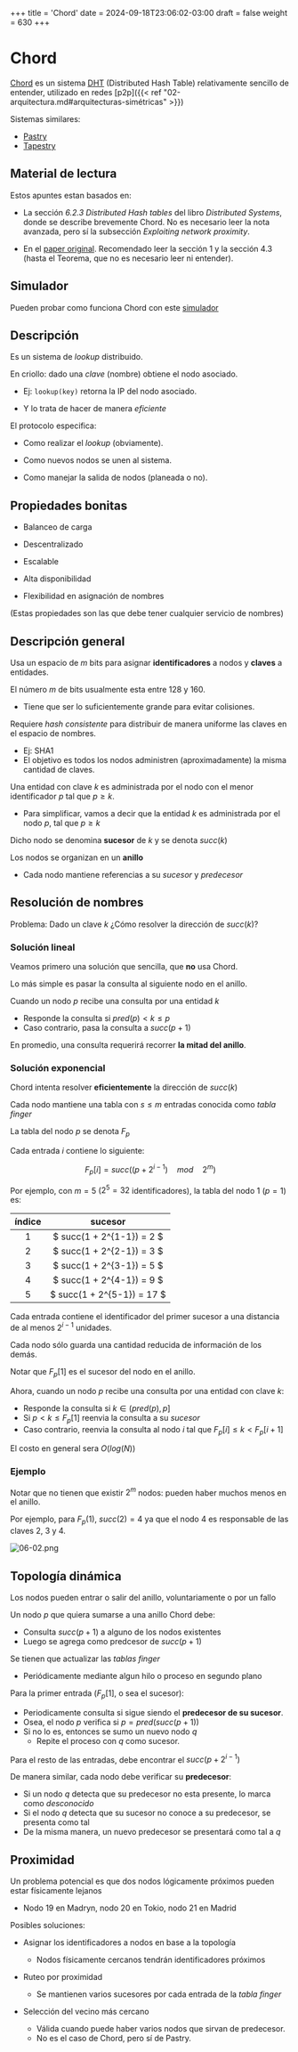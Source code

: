 +++
title = 'Chord'
date = 2024-09-18T23:06:02-03:00
draft = false
weight = 630
+++

# Chord

[Chord](https://en.wikipedia.org/wiki/Chord_(peer-to-peer)) es un sistema [DHT](https://en.wikipedia.org/wiki/Distributed_hash_table) (Distributed Hash Table) relativamente sencillo de entender, utilizado en redes [p2p]({{< ref "02-arquitectura.md#arquitecturas-simétricas" >}})

Sistemas similares:
- [Pastry](https://en.wikipedia.org/wiki/Pastry_(DHT))
- [Tapestry](https://en.wikipedia.org/wiki/Tapestry_(DHT))

## Material de lectura

Estos apuntes estan basados en:

- La sección *6.2.3 Distributed Hash tables* del libro *Distributed Systems*, donde se describe brevemente Chord. No es necesario leer la nota avanzada, pero sí la subsección *Exploiting network proximity*.

- En el [paper original](https://pdos.csail.mit.edu/papers/chord:sigcomm01/chord_sigcomm.pdf). Recomendado leer la sección 1 y la sección 4.3 (hasta el Teorema, que no es necesario leer ni entender).

## Simulador

Pueden probar como funciona Chord con este [simulador](/chordgen/chordgen.html)

## Descripción

Es un sistema de _lookup_ distribuido.

En criollo: dado una _clave_ (nombre) obtiene el nodo asociado.

- Ej: `lookup(key)` retorna la IP del nodo asociado.

- Y lo trata de hacer de manera _eficiente_

El protocolo especifica:

- Como realizar el _lookup_ (obviamente).

- Como nuevos nodos se unen al sistema.

- Como manejar la salida de nodos (planeada o no).

## Propiedades bonitas

- Balanceo de carga

- Descentralizado

- Escalable

- Alta disponibilidad

- Flexibilidad en asignación de nombres

(Estas propiedades son las que debe tener cualquier servicio de nombres)

## Descripción general

Usa un espacio de $m$ bits para asignar **identificadores** a nodos y **claves** a entidades.

El número $m$ de bits usualmente esta entre 128 y 160.

- Tiene que ser lo suficientemente grande para evitar colisiones.

Requiere *hash consistente* para distribuir de manera uniforme las claves en el espacio de nombres.

- Ej: SHA1
- El objetivo es todos los nodos administren (aproximadamente) la misma cantidad de claves.

Una entidad con clave $k$ es administrada por el nodo con el menor identificador $p$ tal que $p \geq k$.

- Para simplificar, vamos a decir que la entidad $k$ es administrada por el nodo $p$, tal que $p \geq k$

Dicho nodo se denomina **sucesor** de $k$ y se denota $succ(k)$

Los nodos se organizan en un **anillo**

- Cada nodo mantiene referencias a su *sucesor* y *predecesor*

## Resolución de nombres

Problema: Dado un clave $k$ ¿Cómo resolver la dirección de $succ(k)$?

### Solución lineal

Veamos primero una solución que sencilla, que **no** usa Chord.

Lo más simple es pasar la consulta al siguiente nodo en el anillo.

Cuando un nodo $p$ recibe una consulta por una entidad $k$

- Responde la consulta si $pred(p) < k \leq p$
- Caso contrario, pasa la consulta a $succ(p+1)$

En promedio, una consulta requerirá recorrer **la mitad del anillo**.

### Solución exponencial

Chord intenta resolver **eficientemente** la dirección de $succ(k)$

Cada nodo mantiene una tabla con $s \leq m$ entradas conocida como _tabla finger_

La tabla del nodo $p$ se denota $F_p$

Cada entrada $i$ contiene lo siguiente:

$$ F_p[i] = succ((p + 2^{i-1}) \quad mod \quad 2^m) $$

Por ejemplo, con $m=5$ ($2^5=32$ identificadores), la tabla del nodo 1 ($p=1$) es:

| índice   | sucesor   |
|:-:|:-:|
| 1 | $ succ(1 + 2^{1-1}) = 2 $ |
| 2 | $ succ(1 + 2^{2-1}) = 3 $ |
| 3 | $ succ(1 + 2^{3-1}) = 5 $ |
| 4 | $ succ(1 + 2^{4-1}) = 9 $ |
| 5 | $ succ(1 + 2^{5-1}) = 17 $ |

Cada entrada contiene el identificador del primer sucesor a una distancia de al menos $2^{i-1}$ unidades.

Cada nodo sólo guarda una cantidad reducida de información de los demás.

Notar que $F_p[1]$ es el sucesor del nodo en el anillo.

Ahora, cuando un nodo $p$ recibe una consulta por una entidad con clave $k$:

- Responde la consulta si $k \in (pred(p), p]$
- Si $p < k \leq F_p[1]$ reenvia la consulta a su _sucesor_
- Caso contrario, reenvia la consulta al nodo $i$ tal que $F_p[i] \leq k < F_p[i+1]$

El costo en general sera $O(log(N))$

### Ejemplo

Notar que no tienen que existir $2^m$ nodos: pueden haber muchos menos en el anillo.

Por ejemplo, para $F_p(1)$, $succ(2) = 4$ ya que el nodo 4 es responsable de las claves 2, 3 y 4.

![06-02.png](/06-02.png)

## Topología dinámica

Los nodos pueden entrar o salir del anillo, voluntariamente o por un fallo

Un nodo $p$ que quiera sumarse a una anillo Chord debe:

- Consulta $succ(p+1)$ a alguno de los nodos existentes
- Luego se agrega como predcesor de $succ(p+1)$

Se tienen que actualizar las _tablas finger_

- Periódicamente mediante algun hilo o proceso en segundo plano

Para la primer entrada ($F_p[1]$, o sea el sucesor):

- Periodicamente consulta si sigue siendo el **predecesor de su sucesor**.
- Osea, el nodo $p$ verifica si $p=pred(succ(p+1))$
- Si no lo es, entonces se sumo un nuevo nodo $q$
    - Repite el proceso con $q$ como sucesor.

Para el resto de las entradas, debe encontrar el $succ(p + 2^{i-1})$

De manera similar, cada nodo debe verificar su **predecesor**:

- Si un nodo $q$ detecta que su predecesor no esta presente, lo marca como _desconocido_
- Si el nodo $q$ detecta que su sucesor no conoce a su predecesor, se presenta como tal
- De la misma manera, un nuevo predecesor se presentará como tal a $q$

## Proximidad

Un problema potencial es que dos nodos lógicamente próximos pueden estar físicamente lejanos

- Nodo 19 en Madryn, nodo 20 en Tokio, nodo 21 en Madrid

Posibles soluciones:

- Asignar los identificadores a nodos en base a la topología
    - Nodos físicamente cercanos tendrán identificadores próximos

- Ruteo por proximidad
    - Se mantienen varios sucesores por cada entrada de la _tabla finger_

- Selección del vecino más cercano
    - Válida cuando puede haber varios nodos que sirvan de predecesor.
    - No es el caso de Chord, pero sí de Pastry.

